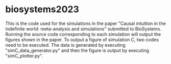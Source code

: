 # biosystems2023

This is the code used for the simulations in the paper "Causal intuition in the indefinite world: meta-analysis and simulations" submitted to BioSystems.
Running the source code corresponding to each simulation will output the figures shown in the paper.
To output a figure of simulation C, two codes need to be executed. The data is generated by executing "simC_data_generator.py" and then the figure is output by executing "simC_plotter.py".